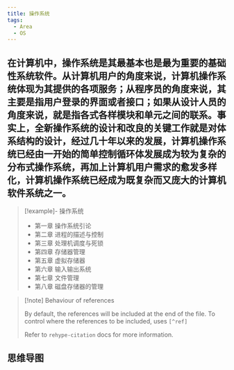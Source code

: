 ```yaml
---
title: 操作系统
tags:
  - Area
  - OS
---
```


在计算机中，操作系统是其最基本也是最为重要的基础性系统软件。从计算机用户的角度来说，计算机操作系统体现为其提供的各项服务；从程序员的角度来说，其主要是指用户登录的界面或者接口；如果从设计人员的角度来说，就是指各式各样模块和单元之间的联系。事实上，全新操作系统的设计和改良的关键工作就是对体系结构的设计，经过几十年以来的发展，计算机操作系统已经由一开始的简单控制循环体发展成为较为复杂的分布式操作系统，再加上计算机用户需求的愈发多样化，计算机操作系统已经成为既复杂而又庞大的计算机软件系统之一。
---

> [!example]- 操作系统
>
> - 第一章 操作系统引论
> - 第二章 进程的描述与控制
> - 第三章 处理机调度与死锁
> - 第四章 存储器管理
> - 第五章 虚拟存储器
> - 第六章 输入输出系统
> - 第七章 文件管理
> - 第八章 磁盘存储器的管理

> [!note] Behaviour of references
>
> By default, the references will be included at the end of the file. To control where the references to be included, uses `[^ref]`
>
> Refer to `rehype-citation` docs for more information.

## 思维导图



